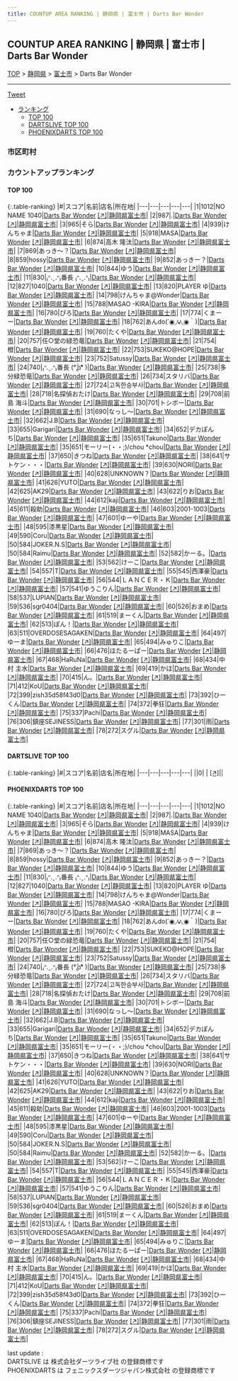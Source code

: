 ```yaml
---
title: COUNTUP AREA RANKING | 静岡県 | 富士市 | Darts Bar Wonder
---
```

## COUNTUP AREA RANKING | 静岡県 | 富士市 | Darts Bar Wonder

[TOP](/darts/rank/) > [静岡県](/darts/rank/静岡県/) > [富士市](/darts/rank/静岡県/富士市/) > Darts Bar Wonder

___

<a href="https://twitter.com/share?ref_src=twsrc%5Etfw" data-text="COUNTUP AREA RANKING | 静岡県富士市Darts Bar Wonder" class="twitter-share-button" data-hashtags="DARTSLIVE,PHOENIXDARTS,darts,ダーツ" data-show-count="false">Tweet</a>

* [ランキング](#カウントアップランキング)
    * [TOP 100](#top-100)
    * [DARTSLIVE TOP 100](#dartslive-top-100)
    * [PHOENIXDARTS TOP 100](#phoenixdarts-top-100)

### 市区町村

<ul>

</ul>

### カウントアップランキング

#### TOP 100



{:.table-ranking}
|#|スコア|名前|店名|所在地|
|---|---|---|---|---|
|1|1012|<span class="rank-name-pd">NO NAME 1040</span>|<a href="/darts/rank/shops/43869.html">Darts Bar Wonder</a> <a href="https://vs.phoenixdarts.com/jp/shop/shopDetailInfo/s_43869?s_seq=43869">[↗]</a>|<a href="/darts/rank/静岡県/富士市">静岡県富士市</a>|
|2|987|<span class="rank-name-pd">.</span>|<a href="/darts/rank/shops/43869.html">Darts Bar Wonder</a> <a href="https://vs.phoenixdarts.com/jp/shop/shopDetailInfo/s_43869?s_seq=43869">[↗]</a>|<a href="/darts/rank/静岡県/富士市">静岡県富士市</a>|
|3|965|<span class="rank-name-pd">そら</span>|<a href="/darts/rank/shops/43869.html">Darts Bar Wonder</a> <a href="https://vs.phoenixdarts.com/jp/shop/shopDetailInfo/s_43869?s_seq=43869">[↗]</a>|<a href="/darts/rank/静岡県/富士市">静岡県富士市</a>|
|4|939|<span class="rank-name-pd">けんちゃま</span>|<a href="/darts/rank/shops/43869.html">Darts Bar Wonder</a> <a href="https://vs.phoenixdarts.com/jp/shop/shopDetailInfo/s_43869?s_seq=43869">[↗]</a>|<a href="/darts/rank/静岡県/富士市">静岡県富士市</a>|
|5|918|<span class="rank-name-pd">MASA</span>|<a href="/darts/rank/shops/43869.html">Darts Bar Wonder</a> <a href="https://vs.phoenixdarts.com/jp/shop/shopDetailInfo/s_43869?s_seq=43869">[↗]</a>|<a href="/darts/rank/静岡県/富士市">静岡県富士市</a>|
|6|874|<span class="rank-name-pd">高木 隆汰</span>|<a href="/darts/rank/shops/43869.html">Darts Bar Wonder</a> <a href="https://vs.phoenixdarts.com/jp/shop/shopDetailInfo/s_43869?s_seq=43869">[↗]</a>|<a href="/darts/rank/静岡県/富士市">静岡県富士市</a>|
|7|869|<span class="rank-name-pd">あっき〜？</span>|<a href="/darts/rank/shops/43869.html">Darts Bar Wonder</a> <a href="https://vs.phoenixdarts.com/jp/shop/shopDetailInfo/s_43869?s_seq=43869">[↗]</a>|<a href="/darts/rank/静岡県/富士市">静岡県富士市</a>|
|8|859|<span class="rank-name-pd">hossy</span>|<a href="/darts/rank/shops/43869.html">Darts Bar Wonder</a> <a href="https://vs.phoenixdarts.com/jp/shop/shopDetailInfo/s_43869?s_seq=43869">[↗]</a>|<a href="/darts/rank/静岡県/富士市">静岡県富士市</a>|
|9|852|<span class="rank-name-pd">あっきー？</span>|<a href="/darts/rank/shops/43869.html">Darts Bar Wonder</a> <a href="https://vs.phoenixdarts.com/jp/shop/shopDetailInfo/s_43869?s_seq=43869">[↗]</a>|<a href="/darts/rank/静岡県/富士市">静岡県富士市</a>|
|10|844|<span class="rank-name-pd">ゆう</span>|<a href="/darts/rank/shops/43869.html">Darts Bar Wonder</a> <a href="https://vs.phoenixdarts.com/jp/shop/shopDetailInfo/s_43869?s_seq=43869">[↗]</a>|<a href="/darts/rank/静岡県/富士市">静岡県富士市</a>|
|11|830|<span class="rank-name-pd">₍ᐢ.ˬ.ᐢ₎番長 ₍ᐢ.ˬ.ᐢ₎</span>|<a href="/darts/rank/shops/43869.html">Darts Bar Wonder</a> <a href="https://vs.phoenixdarts.com/jp/shop/shopDetailInfo/s_43869?s_seq=43869">[↗]</a>|<a href="/darts/rank/静岡県/富士市">静岡県富士市</a>|
|12|827|<span class="rank-name-pd">1040</span>|<a href="/darts/rank/shops/43869.html">Darts Bar Wonder</a> <a href="https://vs.phoenixdarts.com/jp/shop/shopDetailInfo/s_43869?s_seq=43869">[↗]</a>|<a href="/darts/rank/静岡県/富士市">静岡県富士市</a>|
|13|820|<span class="rank-name-pd">PLAYER ゆ</span>|<a href="/darts/rank/shops/43869.html">Darts Bar Wonder</a> <a href="https://vs.phoenixdarts.com/jp/shop/shopDetailInfo/s_43869?s_seq=43869">[↗]</a>|<a href="/darts/rank/静岡県/富士市">静岡県富士市</a>|
|14|798|<span class="rank-name-pd">けんちゃま@Wonder</span>|<a href="/darts/rank/shops/43869.html">Darts Bar Wonder</a> <a href="https://vs.phoenixdarts.com/jp/shop/shopDetailInfo/s_43869?s_seq=43869">[↗]</a>|<a href="/darts/rank/静岡県/富士市">静岡県富士市</a>|
|15|788|<span class="rank-name-pd">MASAO -KIRA</span>|<a href="/darts/rank/shops/43869.html">Darts Bar Wonder</a> <a href="https://vs.phoenixdarts.com/jp/shop/shopDetailInfo/s_43869?s_seq=43869">[↗]</a>|<a href="/darts/rank/静岡県/富士市">静岡県富士市</a>|
|16|780|<span class="rank-name-pd">ぴろ</span>|<a href="/darts/rank/shops/43869.html">Darts Bar Wonder</a> <a href="https://vs.phoenixdarts.com/jp/shop/shopDetailInfo/s_43869?s_seq=43869">[↗]</a>|<a href="/darts/rank/静岡県/富士市">静岡県富士市</a>|
|17|774|<span class="rank-name-pd">くまーー</span>|<a href="/darts/rank/shops/43869.html">Darts Bar Wonder</a> <a href="https://vs.phoenixdarts.com/jp/shop/shopDetailInfo/s_43869?s_seq=43869">[↗]</a>|<a href="/darts/rank/静岡県/富士市">静岡県富士市</a>|
|18|762|<span class="rank-name-pd">あんdo(΄◉◞౪◟◉｀)</span>|<a href="/darts/rank/shops/43869.html">Darts Bar Wonder</a> <a href="https://vs.phoenixdarts.com/jp/shop/shopDetailInfo/s_43869?s_seq=43869">[↗]</a>|<a href="/darts/rank/静岡県/富士市">静岡県富士市</a>|
|19|760|<span class="rank-name-pd">たくや</span>|<a href="/darts/rank/shops/43869.html">Darts Bar Wonder</a> <a href="https://vs.phoenixdarts.com/jp/shop/shopDetailInfo/s_43869?s_seq=43869">[↗]</a>|<a href="/darts/rank/静岡県/富士市">静岡県富士市</a>|
|20|757|<span class="rank-name-pd">任○堂の緑恐竜</span>|<a href="/darts/rank/shops/43869.html">Darts Bar Wonder</a> <a href="https://vs.phoenixdarts.com/jp/shop/shopDetailInfo/s_43869?s_seq=43869">[↗]</a>|<a href="/darts/rank/静岡県/富士市">静岡県富士市</a>|
|21|754|<span class="rank-name-pd">橙</span>|<a href="/darts/rank/shops/43869.html">Darts Bar Wonder</a> <a href="https://vs.phoenixdarts.com/jp/shop/shopDetailInfo/s_43869?s_seq=43869">[↗]</a>|<a href="/darts/rank/静岡県/富士市">静岡県富士市</a>|
|22|753|<span class="rank-name-pd">SUKEKO@HOPE</span>|<a href="/darts/rank/shops/43869.html">Darts Bar Wonder</a> <a href="https://vs.phoenixdarts.com/jp/shop/shopDetailInfo/s_43869?s_seq=43869">[↗]</a>|<a href="/darts/rank/静岡県/富士市">静岡県富士市</a>|
|23|752|<span class="rank-name-pd">Satussy</span>|<a href="/darts/rank/shops/43869.html">Darts Bar Wonder</a> <a href="https://vs.phoenixdarts.com/jp/shop/shopDetailInfo/s_43869?s_seq=43869">[↗]</a>|<a href="/darts/rank/静岡県/富士市">静岡県富士市</a>|
|24|740|<span class="rank-name-pd">₍ᐢ.ˬ.ᐢ₎番長 (°᷄൧°᷅  )</span>|<a href="/darts/rank/shops/43869.html">Darts Bar Wonder</a> <a href="https://vs.phoenixdarts.com/jp/shop/shopDetailInfo/s_43869?s_seq=43869">[↗]</a>|<a href="/darts/rank/静岡県/富士市">静岡県富士市</a>|
|25|738|<span class="rank-name-pd">多分緑恐竜</span>|<a href="/darts/rank/shops/43869.html">Darts Bar Wonder</a> <a href="https://vs.phoenixdarts.com/jp/shop/shopDetailInfo/s_43869?s_seq=43869">[↗]</a>|<a href="/darts/rank/静岡県/富士市">静岡県富士市</a>|
|26|734|<span class="rank-name-pd">スタリバ</span>|<a href="/darts/rank/shops/43869.html">Darts Bar Wonder</a> <a href="https://vs.phoenixdarts.com/jp/shop/shopDetailInfo/s_43869?s_seq=43869">[↗]</a>|<a href="/darts/rank/静岡県/富士市">静岡県富士市</a>|
|27|724|<span class="rank-name-pd">고독한승부사</span>|<a href="/darts/rank/shops/43869.html">Darts Bar Wonder</a> <a href="https://vs.phoenixdarts.com/jp/shop/shopDetailInfo/s_43869?s_seq=43869">[↗]</a>|<a href="/darts/rank/静岡県/富士市">静岡県富士市</a>|
|28|718|<span class="rank-name-pd">名探偵おたけ</span>|<a href="/darts/rank/shops/43869.html">Darts Bar Wonder</a> <a href="https://vs.phoenixdarts.com/jp/shop/shopDetailInfo/s_43869?s_seq=43869">[↗]</a>|<a href="/darts/rank/静岡県/富士市">静岡県富士市</a>|
|29|708|<span class="rank-name-pd"><span class="pro-icon-pd"></span>前島 海斗</span>|<a href="/darts/rank/shops/43869.html">Darts Bar Wonder</a> <a href="https://vs.phoenixdarts.com/jp/shop/shopDetailInfo/s_43869?s_seq=43869">[↗]</a>|<a href="/darts/rank/静岡県/富士市">静岡県富士市</a>|
|30|701|<span class="rank-name-pd">トシボー</span>|<a href="/darts/rank/shops/43869.html">Darts Bar Wonder</a> <a href="https://vs.phoenixdarts.com/jp/shop/shopDetailInfo/s_43869?s_seq=43869">[↗]</a>|<a href="/darts/rank/静岡県/富士市">静岡県富士市</a>|
|31|690|<span class="rank-name-pd">なっし～</span>|<a href="/darts/rank/shops/43869.html">Darts Bar Wonder</a> <a href="https://vs.phoenixdarts.com/jp/shop/shopDetailInfo/s_43869?s_seq=43869">[↗]</a>|<a href="/darts/rank/静岡県/富士市">静岡県富士市</a>|
|32|662|<span class="rank-name-pd">J.B</span>|<a href="/darts/rank/shops/43869.html">Darts Bar Wonder</a> <a href="https://vs.phoenixdarts.com/jp/shop/shopDetailInfo/s_43869?s_seq=43869">[↗]</a>|<a href="/darts/rank/静岡県/富士市">静岡県富士市</a>|
|33|655|<span class="rank-name-pd">Garigari</span>|<a href="/darts/rank/shops/43869.html">Darts Bar Wonder</a> <a href="https://vs.phoenixdarts.com/jp/shop/shopDetailInfo/s_43869?s_seq=43869">[↗]</a>|<a href="/darts/rank/静岡県/富士市">静岡県富士市</a>|
|34|652|<span class="rank-name-pd">デカぽんち</span>|<a href="/darts/rank/shops/43869.html">Darts Bar Wonder</a> <a href="https://vs.phoenixdarts.com/jp/shop/shopDetailInfo/s_43869?s_seq=43869">[↗]</a>|<a href="/darts/rank/静岡県/富士市">静岡県富士市</a>|
|35|651|<span class="rank-name-pd">Takuno</span>|<a href="/darts/rank/shops/43869.html">Darts Bar Wonder</a> <a href="https://vs.phoenixdarts.com/jp/shop/shopDetailInfo/s_43869?s_seq=43869">[↗]</a>|<a href="/darts/rank/静岡県/富士市">静岡県富士市</a>|
|35|651|<span class="rank-name-pd">モーリー(・・;)/chou *chou</span>|<a href="/darts/rank/shops/43869.html">Darts Bar Wonder</a> <a href="https://vs.phoenixdarts.com/jp/shop/shopDetailInfo/s_43869?s_seq=43869">[↗]</a>|<a href="/darts/rank/静岡県/富士市">静岡県富士市</a>|
|37|650|<span class="rank-name-pd">きつね</span>|<a href="/darts/rank/shops/43869.html">Darts Bar Wonder</a> <a href="https://vs.phoenixdarts.com/jp/shop/shopDetailInfo/s_43869?s_seq=43869">[↗]</a>|<a href="/darts/rank/静岡県/富士市">静岡県富士市</a>|
|38|641|<span class="rank-name-pd">サトケン・・・</span>|<a href="/darts/rank/shops/43869.html">Darts Bar Wonder</a> <a href="https://vs.phoenixdarts.com/jp/shop/shopDetailInfo/s_43869?s_seq=43869">[↗]</a>|<a href="/darts/rank/静岡県/富士市">静岡県富士市</a>|
|39|630|<span class="rank-name-pd">NORI</span>|<a href="/darts/rank/shops/43869.html">Darts Bar Wonder</a> <a href="https://vs.phoenixdarts.com/jp/shop/shopDetailInfo/s_43869?s_seq=43869">[↗]</a>|<a href="/darts/rank/静岡県/富士市">静岡県富士市</a>|
|40|628|<span class="rank-name-pd">UNKNOWN？</span>|<a href="/darts/rank/shops/43869.html">Darts Bar Wonder</a> <a href="https://vs.phoenixdarts.com/jp/shop/shopDetailInfo/s_43869?s_seq=43869">[↗]</a>|<a href="/darts/rank/静岡県/富士市">静岡県富士市</a>|
|41|626|<span class="rank-name-pd">YUTO</span>|<a href="/darts/rank/shops/43869.html">Darts Bar Wonder</a> <a href="https://vs.phoenixdarts.com/jp/shop/shopDetailInfo/s_43869?s_seq=43869">[↗]</a>|<a href="/darts/rank/静岡県/富士市">静岡県富士市</a>|
|42|625|<span class="rank-name-pd">AK29</span>|<a href="/darts/rank/shops/43869.html">Darts Bar Wonder</a> <a href="https://vs.phoenixdarts.com/jp/shop/shopDetailInfo/s_43869?s_seq=43869">[↗]</a>|<a href="/darts/rank/静岡県/富士市">静岡県富士市</a>|
|43|622|<span class="rank-name-pd">りお</span>|<a href="/darts/rank/shops/43869.html">Darts Bar Wonder</a> <a href="https://vs.phoenixdarts.com/jp/shop/shopDetailInfo/s_43869?s_seq=43869">[↗]</a>|<a href="/darts/rank/静岡県/富士市">静岡県富士市</a>|
|44|612|<span class="rank-name-pd">kaji</span>|<a href="/darts/rank/shops/43869.html">Darts Bar Wonder</a> <a href="https://vs.phoenixdarts.com/jp/shop/shopDetailInfo/s_43869?s_seq=43869">[↗]</a>|<a href="/darts/rank/静岡県/富士市">静岡県富士市</a>|
|45|611|<span class="rank-name-pd">殺助</span>|<a href="/darts/rank/shops/43869.html">Darts Bar Wonder</a> <a href="https://vs.phoenixdarts.com/jp/shop/shopDetailInfo/s_43869?s_seq=43869">[↗]</a>|<a href="/darts/rank/静岡県/富士市">静岡県富士市</a>|
|46|603|<span class="rank-name-pd">2001-1003</span>|<a href="/darts/rank/shops/43869.html">Darts Bar Wonder</a> <a href="https://vs.phoenixdarts.com/jp/shop/shopDetailInfo/s_43869?s_seq=43869">[↗]</a>|<a href="/darts/rank/静岡県/富士市">静岡県富士市</a>|
|47|601|<span class="rank-name-pd">ゆーや</span>|<a href="/darts/rank/shops/43869.html">Darts Bar Wonder</a> <a href="https://vs.phoenixdarts.com/jp/shop/shopDetailInfo/s_43869?s_seq=43869">[↗]</a>|<a href="/darts/rank/静岡県/富士市">静岡県富士市</a>|
|48|595|<span class="rank-name-pd">漆黒星</span>|<a href="/darts/rank/shops/43869.html">Darts Bar Wonder</a> <a href="https://vs.phoenixdarts.com/jp/shop/shopDetailInfo/s_43869?s_seq=43869">[↗]</a>|<a href="/darts/rank/静岡県/富士市">静岡県富士市</a>|
|49|590|<span class="rank-name-pd">Coru</span>|<a href="/darts/rank/shops/43869.html">Darts Bar Wonder</a> <a href="https://vs.phoenixdarts.com/jp/shop/shopDetailInfo/s_43869?s_seq=43869">[↗]</a>|<a href="/darts/rank/静岡県/富士市">静岡県富士市</a>|
|50|584|<span class="rank-name-pd">JOKER.N.S</span>|<a href="/darts/rank/shops/43869.html">Darts Bar Wonder</a> <a href="https://vs.phoenixdarts.com/jp/shop/shopDetailInfo/s_43869?s_seq=43869">[↗]</a>|<a href="/darts/rank/静岡県/富士市">静岡県富士市</a>|
|50|584|<span class="rank-name-pd">Raimu</span>|<a href="/darts/rank/shops/43869.html">Darts Bar Wonder</a> <a href="https://vs.phoenixdarts.com/jp/shop/shopDetailInfo/s_43869?s_seq=43869">[↗]</a>|<a href="/darts/rank/静岡県/富士市">静岡県富士市</a>|
|52|582|<span class="rank-name-pd">かーる。</span>|<a href="/darts/rank/shops/43869.html">Darts Bar Wonder</a> <a href="https://vs.phoenixdarts.com/jp/shop/shopDetailInfo/s_43869?s_seq=43869">[↗]</a>|<a href="/darts/rank/静岡県/富士市">静岡県富士市</a>|
|53|562|<span class="rank-name-pd">けーこ</span>|<a href="/darts/rank/shops/43869.html">Darts Bar Wonder</a> <a href="https://vs.phoenixdarts.com/jp/shop/shopDetailInfo/s_43869?s_seq=43869">[↗]</a>|<a href="/darts/rank/静岡県/富士市">静岡県富士市</a>|
|54|557|<span class="rank-name-pd">T</span>|<a href="/darts/rank/shops/43869.html">Darts Bar Wonder</a> <a href="https://vs.phoenixdarts.com/jp/shop/shopDetailInfo/s_43869?s_seq=43869">[↗]</a>|<a href="/darts/rank/静岡県/富士市">静岡県富士市</a>|
|55|545|<span class="rank-name-pd">西澤豪</span>|<a href="/darts/rank/shops/43869.html">Darts Bar Wonder</a> <a href="https://vs.phoenixdarts.com/jp/shop/shopDetailInfo/s_43869?s_seq=43869">[↗]</a>|<a href="/darts/rank/静岡県/富士市">静岡県富士市</a>|
|56|544|<span class="rank-name-pd">ＬＡＮＣＥＲ・Ｋ</span>|<a href="/darts/rank/shops/43869.html">Darts Bar Wonder</a> <a href="https://vs.phoenixdarts.com/jp/shop/shopDetailInfo/s_43869?s_seq=43869">[↗]</a>|<a href="/darts/rank/静岡県/富士市">静岡県富士市</a>|
|57|541|<span class="rank-name-pd">ゆうこりん</span>|<a href="/darts/rank/shops/43869.html">Darts Bar Wonder</a> <a href="https://vs.phoenixdarts.com/jp/shop/shopDetailInfo/s_43869?s_seq=43869">[↗]</a>|<a href="/darts/rank/静岡県/富士市">静岡県富士市</a>|
|58|537|<span class="rank-name-pd">LUPIAN</span>|<a href="/darts/rank/shops/43869.html">Darts Bar Wonder</a> <a href="https://vs.phoenixdarts.com/jp/shop/shopDetailInfo/s_43869?s_seq=43869">[↗]</a>|<a href="/darts/rank/静岡県/富士市">静岡県富士市</a>|
|59|536|<span class="rank-name-pd">sgr0404</span>|<a href="/darts/rank/shops/43869.html">Darts Bar Wonder</a> <a href="https://vs.phoenixdarts.com/jp/shop/shopDetailInfo/s_43869?s_seq=43869">[↗]</a>|<a href="/darts/rank/静岡県/富士市">静岡県富士市</a>|
|60|526|<span class="rank-name-pd">おまめ</span>|<a href="/darts/rank/shops/43869.html">Darts Bar Wonder</a> <a href="https://vs.phoenixdarts.com/jp/shop/shopDetailInfo/s_43869?s_seq=43869">[↗]</a>|<a href="/darts/rank/静岡県/富士市">静岡県富士市</a>|
|61|519|<span class="rank-name-pd">まーくん</span>|<a href="/darts/rank/shops/43869.html">Darts Bar Wonder</a> <a href="https://vs.phoenixdarts.com/jp/shop/shopDetailInfo/s_43869?s_seq=43869">[↗]</a>|<a href="/darts/rank/静岡県/富士市">静岡県富士市</a>|
|62|513|<span class="rank-name-pd">ぽん！</span>|<a href="/darts/rank/shops/43869.html">Darts Bar Wonder</a> <a href="https://vs.phoenixdarts.com/jp/shop/shopDetailInfo/s_43869?s_seq=43869">[↗]</a>|<a href="/darts/rank/静岡県/富士市">静岡県富士市</a>|
|63|511|<span class="rank-name-pd">OVERDOSESAGAKEN</span>|<a href="/darts/rank/shops/43869.html">Darts Bar Wonder</a> <a href="https://vs.phoenixdarts.com/jp/shop/shopDetailInfo/s_43869?s_seq=43869">[↗]</a>|<a href="/darts/rank/静岡県/富士市">静岡県富士市</a>|
|64|497|<span class="rank-name-pd">ゆーま</span>|<a href="/darts/rank/shops/43869.html">Darts Bar Wonder</a> <a href="https://vs.phoenixdarts.com/jp/shop/shopDetailInfo/s_43869?s_seq=43869">[↗]</a>|<a href="/darts/rank/静岡県/富士市">静岡県富士市</a>|
|65|494|<span class="rank-name-pd">みゅりこ</span>|<a href="/darts/rank/shops/43869.html">Darts Bar Wonder</a> <a href="https://vs.phoenixdarts.com/jp/shop/shopDetailInfo/s_43869?s_seq=43869">[↗]</a>|<a href="/darts/rank/静岡県/富士市">静岡県富士市</a>|
|66|476|<span class="rank-name-pd">ほたるーぱー</span>|<a href="/darts/rank/shops/43869.html">Darts Bar Wonder</a> <a href="https://vs.phoenixdarts.com/jp/shop/shopDetailInfo/s_43869?s_seq=43869">[↗]</a>|<a href="/darts/rank/静岡県/富士市">静岡県富士市</a>|
|67|468|<span class="rank-name-pd">HaRuNa</span>|<a href="/darts/rank/shops/43869.html">Darts Bar Wonder</a> <a href="https://vs.phoenixdarts.com/jp/shop/shopDetailInfo/s_43869?s_seq=43869">[↗]</a>|<a href="/darts/rank/静岡県/富士市">静岡県富士市</a>|
|68|434|<span class="rank-name-pd">中村 主水</span>|<a href="/darts/rank/shops/43869.html">Darts Bar Wonder</a> <a href="https://vs.phoenixdarts.com/jp/shop/shopDetailInfo/s_43869?s_seq=43869">[↗]</a>|<a href="/darts/rank/静岡県/富士市">静岡県富士市</a>|
|69|419|<span class="rank-name-pd">かほ</span>|<a href="/darts/rank/shops/43869.html">Darts Bar Wonder</a> <a href="https://vs.phoenixdarts.com/jp/shop/shopDetailInfo/s_43869?s_seq=43869">[↗]</a>|<a href="/darts/rank/静岡県/富士市">静岡県富士市</a>|
|70|415|<span class="rank-name-pd">ん。</span>|<a href="/darts/rank/shops/43869.html">Darts Bar Wonder</a> <a href="https://vs.phoenixdarts.com/jp/shop/shopDetailInfo/s_43869?s_seq=43869">[↗]</a>|<a href="/darts/rank/静岡県/富士市">静岡県富士市</a>|
|71|412|<span class="rank-name-pd">KoU</span>|<a href="/darts/rank/shops/43869.html">Darts Bar Wonder</a> <a href="https://vs.phoenixdarts.com/jp/shop/shopDetailInfo/s_43869?s_seq=43869">[↗]</a>|<a href="/darts/rank/静岡県/富士市">静岡県富士市</a>|
|72|399|<span class="rank-name-pd">zish35d58f43d0</span>|<a href="/darts/rank/shops/43869.html">Darts Bar Wonder</a> <a href="https://vs.phoenixdarts.com/jp/shop/shopDetailInfo/s_43869?s_seq=43869">[↗]</a>|<a href="/darts/rank/静岡県/富士市">静岡県富士市</a>|
|73|392|<span class="rank-name-pd">ひーくん</span>|<a href="/darts/rank/shops/43869.html">Darts Bar Wonder</a> <a href="https://vs.phoenixdarts.com/jp/shop/shopDetailInfo/s_43869?s_seq=43869">[↗]</a>|<a href="/darts/rank/静岡県/富士市">静岡県富士市</a>|
|74|372|<span class="rank-name-pd">拳狂</span>|<a href="/darts/rank/shops/43869.html">Darts Bar Wonder</a> <a href="https://vs.phoenixdarts.com/jp/shop/shopDetailInfo/s_43869?s_seq=43869">[↗]</a>|<a href="/darts/rank/静岡県/富士市">静岡県富士市</a>|
|75|337|<span class="rank-name-pd">Pachi</span>|<a href="/darts/rank/shops/43869.html">Darts Bar Wonder</a> <a href="https://vs.phoenixdarts.com/jp/shop/shopDetailInfo/s_43869?s_seq=43869">[↗]</a>|<a href="/darts/rank/静岡県/富士市">静岡県富士市</a>|
|76|306|<span class="rank-name-pd">鎮座SEJINESS</span>|<a href="/darts/rank/shops/43869.html">Darts Bar Wonder</a> <a href="https://vs.phoenixdarts.com/jp/shop/shopDetailInfo/s_43869?s_seq=43869">[↗]</a>|<a href="/darts/rank/静岡県/富士市">静岡県富士市</a>|
|77|301|<span class="rank-name-pd">雨</span>|<a href="/darts/rank/shops/43869.html">Darts Bar Wonder</a> <a href="https://vs.phoenixdarts.com/jp/shop/shopDetailInfo/s_43869?s_seq=43869">[↗]</a>|<a href="/darts/rank/静岡県/富士市">静岡県富士市</a>|
|78|272|<span class="rank-name-pd">スグル</span>|<a href="/darts/rank/shops/43869.html">Darts Bar Wonder</a> <a href="https://vs.phoenixdarts.com/jp/shop/shopDetailInfo/s_43869?s_seq=43869">[↗]</a>|<a href="/darts/rank/静岡県/富士市">静岡県富士市</a>|


#### DARTSLIVE TOP 100



{:.table-ranking}
|#|スコア|名前|店名|所在地|
|---|---|---|---|---|
||0|<span class="rank-name-dl"> </span>|<a href="/darts/rank/shops/.html"></a> <a href="">[↗]</a>|<a href="/darts/rank//"></a>|


#### PHOENIXDARTS TOP 100



{:.table-ranking}
|#|スコア|名前|店名|所在地|
|---|---|---|---|---|
|1|1012|<span class="rank-name-pd">NO NAME 1040</span>|<a href="/darts/rank/shops/43869.html">Darts Bar Wonder</a> <a href="https://vs.phoenixdarts.com/jp/shop/shopDetailInfo/s_43869?s_seq=43869">[↗]</a>|<a href="/darts/rank/静岡県/富士市">静岡県富士市</a>|
|2|987|<span class="rank-name-pd">.</span>|<a href="/darts/rank/shops/43869.html">Darts Bar Wonder</a> <a href="https://vs.phoenixdarts.com/jp/shop/shopDetailInfo/s_43869?s_seq=43869">[↗]</a>|<a href="/darts/rank/静岡県/富士市">静岡県富士市</a>|
|3|965|<span class="rank-name-pd">そら</span>|<a href="/darts/rank/shops/43869.html">Darts Bar Wonder</a> <a href="https://vs.phoenixdarts.com/jp/shop/shopDetailInfo/s_43869?s_seq=43869">[↗]</a>|<a href="/darts/rank/静岡県/富士市">静岡県富士市</a>|
|4|939|<span class="rank-name-pd">けんちゃま</span>|<a href="/darts/rank/shops/43869.html">Darts Bar Wonder</a> <a href="https://vs.phoenixdarts.com/jp/shop/shopDetailInfo/s_43869?s_seq=43869">[↗]</a>|<a href="/darts/rank/静岡県/富士市">静岡県富士市</a>|
|5|918|<span class="rank-name-pd">MASA</span>|<a href="/darts/rank/shops/43869.html">Darts Bar Wonder</a> <a href="https://vs.phoenixdarts.com/jp/shop/shopDetailInfo/s_43869?s_seq=43869">[↗]</a>|<a href="/darts/rank/静岡県/富士市">静岡県富士市</a>|
|6|874|<span class="rank-name-pd">高木 隆汰</span>|<a href="/darts/rank/shops/43869.html">Darts Bar Wonder</a> <a href="https://vs.phoenixdarts.com/jp/shop/shopDetailInfo/s_43869?s_seq=43869">[↗]</a>|<a href="/darts/rank/静岡県/富士市">静岡県富士市</a>|
|7|869|<span class="rank-name-pd">あっき〜？</span>|<a href="/darts/rank/shops/43869.html">Darts Bar Wonder</a> <a href="https://vs.phoenixdarts.com/jp/shop/shopDetailInfo/s_43869?s_seq=43869">[↗]</a>|<a href="/darts/rank/静岡県/富士市">静岡県富士市</a>|
|8|859|<span class="rank-name-pd">hossy</span>|<a href="/darts/rank/shops/43869.html">Darts Bar Wonder</a> <a href="https://vs.phoenixdarts.com/jp/shop/shopDetailInfo/s_43869?s_seq=43869">[↗]</a>|<a href="/darts/rank/静岡県/富士市">静岡県富士市</a>|
|9|852|<span class="rank-name-pd">あっきー？</span>|<a href="/darts/rank/shops/43869.html">Darts Bar Wonder</a> <a href="https://vs.phoenixdarts.com/jp/shop/shopDetailInfo/s_43869?s_seq=43869">[↗]</a>|<a href="/darts/rank/静岡県/富士市">静岡県富士市</a>|
|10|844|<span class="rank-name-pd">ゆう</span>|<a href="/darts/rank/shops/43869.html">Darts Bar Wonder</a> <a href="https://vs.phoenixdarts.com/jp/shop/shopDetailInfo/s_43869?s_seq=43869">[↗]</a>|<a href="/darts/rank/静岡県/富士市">静岡県富士市</a>|
|11|830|<span class="rank-name-pd">₍ᐢ.ˬ.ᐢ₎番長 ₍ᐢ.ˬ.ᐢ₎</span>|<a href="/darts/rank/shops/43869.html">Darts Bar Wonder</a> <a href="https://vs.phoenixdarts.com/jp/shop/shopDetailInfo/s_43869?s_seq=43869">[↗]</a>|<a href="/darts/rank/静岡県/富士市">静岡県富士市</a>|
|12|827|<span class="rank-name-pd">1040</span>|<a href="/darts/rank/shops/43869.html">Darts Bar Wonder</a> <a href="https://vs.phoenixdarts.com/jp/shop/shopDetailInfo/s_43869?s_seq=43869">[↗]</a>|<a href="/darts/rank/静岡県/富士市">静岡県富士市</a>|
|13|820|<span class="rank-name-pd">PLAYER ゆ</span>|<a href="/darts/rank/shops/43869.html">Darts Bar Wonder</a> <a href="https://vs.phoenixdarts.com/jp/shop/shopDetailInfo/s_43869?s_seq=43869">[↗]</a>|<a href="/darts/rank/静岡県/富士市">静岡県富士市</a>|
|14|798|<span class="rank-name-pd">けんちゃま@Wonder</span>|<a href="/darts/rank/shops/43869.html">Darts Bar Wonder</a> <a href="https://vs.phoenixdarts.com/jp/shop/shopDetailInfo/s_43869?s_seq=43869">[↗]</a>|<a href="/darts/rank/静岡県/富士市">静岡県富士市</a>|
|15|788|<span class="rank-name-pd">MASAO -KIRA</span>|<a href="/darts/rank/shops/43869.html">Darts Bar Wonder</a> <a href="https://vs.phoenixdarts.com/jp/shop/shopDetailInfo/s_43869?s_seq=43869">[↗]</a>|<a href="/darts/rank/静岡県/富士市">静岡県富士市</a>|
|16|780|<span class="rank-name-pd">ぴろ</span>|<a href="/darts/rank/shops/43869.html">Darts Bar Wonder</a> <a href="https://vs.phoenixdarts.com/jp/shop/shopDetailInfo/s_43869?s_seq=43869">[↗]</a>|<a href="/darts/rank/静岡県/富士市">静岡県富士市</a>|
|17|774|<span class="rank-name-pd">くまーー</span>|<a href="/darts/rank/shops/43869.html">Darts Bar Wonder</a> <a href="https://vs.phoenixdarts.com/jp/shop/shopDetailInfo/s_43869?s_seq=43869">[↗]</a>|<a href="/darts/rank/静岡県/富士市">静岡県富士市</a>|
|18|762|<span class="rank-name-pd">あんdo(΄◉◞౪◟◉｀)</span>|<a href="/darts/rank/shops/43869.html">Darts Bar Wonder</a> <a href="https://vs.phoenixdarts.com/jp/shop/shopDetailInfo/s_43869?s_seq=43869">[↗]</a>|<a href="/darts/rank/静岡県/富士市">静岡県富士市</a>|
|19|760|<span class="rank-name-pd">たくや</span>|<a href="/darts/rank/shops/43869.html">Darts Bar Wonder</a> <a href="https://vs.phoenixdarts.com/jp/shop/shopDetailInfo/s_43869?s_seq=43869">[↗]</a>|<a href="/darts/rank/静岡県/富士市">静岡県富士市</a>|
|20|757|<span class="rank-name-pd">任○堂の緑恐竜</span>|<a href="/darts/rank/shops/43869.html">Darts Bar Wonder</a> <a href="https://vs.phoenixdarts.com/jp/shop/shopDetailInfo/s_43869?s_seq=43869">[↗]</a>|<a href="/darts/rank/静岡県/富士市">静岡県富士市</a>|
|21|754|<span class="rank-name-pd">橙</span>|<a href="/darts/rank/shops/43869.html">Darts Bar Wonder</a> <a href="https://vs.phoenixdarts.com/jp/shop/shopDetailInfo/s_43869?s_seq=43869">[↗]</a>|<a href="/darts/rank/静岡県/富士市">静岡県富士市</a>|
|22|753|<span class="rank-name-pd">SUKEKO@HOPE</span>|<a href="/darts/rank/shops/43869.html">Darts Bar Wonder</a> <a href="https://vs.phoenixdarts.com/jp/shop/shopDetailInfo/s_43869?s_seq=43869">[↗]</a>|<a href="/darts/rank/静岡県/富士市">静岡県富士市</a>|
|23|752|<span class="rank-name-pd">Satussy</span>|<a href="/darts/rank/shops/43869.html">Darts Bar Wonder</a> <a href="https://vs.phoenixdarts.com/jp/shop/shopDetailInfo/s_43869?s_seq=43869">[↗]</a>|<a href="/darts/rank/静岡県/富士市">静岡県富士市</a>|
|24|740|<span class="rank-name-pd">₍ᐢ.ˬ.ᐢ₎番長 (°᷄൧°᷅  )</span>|<a href="/darts/rank/shops/43869.html">Darts Bar Wonder</a> <a href="https://vs.phoenixdarts.com/jp/shop/shopDetailInfo/s_43869?s_seq=43869">[↗]</a>|<a href="/darts/rank/静岡県/富士市">静岡県富士市</a>|
|25|738|<span class="rank-name-pd">多分緑恐竜</span>|<a href="/darts/rank/shops/43869.html">Darts Bar Wonder</a> <a href="https://vs.phoenixdarts.com/jp/shop/shopDetailInfo/s_43869?s_seq=43869">[↗]</a>|<a href="/darts/rank/静岡県/富士市">静岡県富士市</a>|
|26|734|<span class="rank-name-pd">スタリバ</span>|<a href="/darts/rank/shops/43869.html">Darts Bar Wonder</a> <a href="https://vs.phoenixdarts.com/jp/shop/shopDetailInfo/s_43869?s_seq=43869">[↗]</a>|<a href="/darts/rank/静岡県/富士市">静岡県富士市</a>|
|27|724|<span class="rank-name-pd">고독한승부사</span>|<a href="/darts/rank/shops/43869.html">Darts Bar Wonder</a> <a href="https://vs.phoenixdarts.com/jp/shop/shopDetailInfo/s_43869?s_seq=43869">[↗]</a>|<a href="/darts/rank/静岡県/富士市">静岡県富士市</a>|
|28|718|<span class="rank-name-pd">名探偵おたけ</span>|<a href="/darts/rank/shops/43869.html">Darts Bar Wonder</a> <a href="https://vs.phoenixdarts.com/jp/shop/shopDetailInfo/s_43869?s_seq=43869">[↗]</a>|<a href="/darts/rank/静岡県/富士市">静岡県富士市</a>|
|29|708|<span class="rank-name-pd"><span class="pro-icon-pd"></span>前島 海斗</span>|<a href="/darts/rank/shops/43869.html">Darts Bar Wonder</a> <a href="https://vs.phoenixdarts.com/jp/shop/shopDetailInfo/s_43869?s_seq=43869">[↗]</a>|<a href="/darts/rank/静岡県/富士市">静岡県富士市</a>|
|30|701|<span class="rank-name-pd">トシボー</span>|<a href="/darts/rank/shops/43869.html">Darts Bar Wonder</a> <a href="https://vs.phoenixdarts.com/jp/shop/shopDetailInfo/s_43869?s_seq=43869">[↗]</a>|<a href="/darts/rank/静岡県/富士市">静岡県富士市</a>|
|31|690|<span class="rank-name-pd">なっし～</span>|<a href="/darts/rank/shops/43869.html">Darts Bar Wonder</a> <a href="https://vs.phoenixdarts.com/jp/shop/shopDetailInfo/s_43869?s_seq=43869">[↗]</a>|<a href="/darts/rank/静岡県/富士市">静岡県富士市</a>|
|32|662|<span class="rank-name-pd">J.B</span>|<a href="/darts/rank/shops/43869.html">Darts Bar Wonder</a> <a href="https://vs.phoenixdarts.com/jp/shop/shopDetailInfo/s_43869?s_seq=43869">[↗]</a>|<a href="/darts/rank/静岡県/富士市">静岡県富士市</a>|
|33|655|<span class="rank-name-pd">Garigari</span>|<a href="/darts/rank/shops/43869.html">Darts Bar Wonder</a> <a href="https://vs.phoenixdarts.com/jp/shop/shopDetailInfo/s_43869?s_seq=43869">[↗]</a>|<a href="/darts/rank/静岡県/富士市">静岡県富士市</a>|
|34|652|<span class="rank-name-pd">デカぽんち</span>|<a href="/darts/rank/shops/43869.html">Darts Bar Wonder</a> <a href="https://vs.phoenixdarts.com/jp/shop/shopDetailInfo/s_43869?s_seq=43869">[↗]</a>|<a href="/darts/rank/静岡県/富士市">静岡県富士市</a>|
|35|651|<span class="rank-name-pd">Takuno</span>|<a href="/darts/rank/shops/43869.html">Darts Bar Wonder</a> <a href="https://vs.phoenixdarts.com/jp/shop/shopDetailInfo/s_43869?s_seq=43869">[↗]</a>|<a href="/darts/rank/静岡県/富士市">静岡県富士市</a>|
|35|651|<span class="rank-name-pd">モーリー(・・;)/chou *chou</span>|<a href="/darts/rank/shops/43869.html">Darts Bar Wonder</a> <a href="https://vs.phoenixdarts.com/jp/shop/shopDetailInfo/s_43869?s_seq=43869">[↗]</a>|<a href="/darts/rank/静岡県/富士市">静岡県富士市</a>|
|37|650|<span class="rank-name-pd">きつね</span>|<a href="/darts/rank/shops/43869.html">Darts Bar Wonder</a> <a href="https://vs.phoenixdarts.com/jp/shop/shopDetailInfo/s_43869?s_seq=43869">[↗]</a>|<a href="/darts/rank/静岡県/富士市">静岡県富士市</a>|
|38|641|<span class="rank-name-pd">サトケン・・・</span>|<a href="/darts/rank/shops/43869.html">Darts Bar Wonder</a> <a href="https://vs.phoenixdarts.com/jp/shop/shopDetailInfo/s_43869?s_seq=43869">[↗]</a>|<a href="/darts/rank/静岡県/富士市">静岡県富士市</a>|
|39|630|<span class="rank-name-pd">NORI</span>|<a href="/darts/rank/shops/43869.html">Darts Bar Wonder</a> <a href="https://vs.phoenixdarts.com/jp/shop/shopDetailInfo/s_43869?s_seq=43869">[↗]</a>|<a href="/darts/rank/静岡県/富士市">静岡県富士市</a>|
|40|628|<span class="rank-name-pd">UNKNOWN？</span>|<a href="/darts/rank/shops/43869.html">Darts Bar Wonder</a> <a href="https://vs.phoenixdarts.com/jp/shop/shopDetailInfo/s_43869?s_seq=43869">[↗]</a>|<a href="/darts/rank/静岡県/富士市">静岡県富士市</a>|
|41|626|<span class="rank-name-pd">YUTO</span>|<a href="/darts/rank/shops/43869.html">Darts Bar Wonder</a> <a href="https://vs.phoenixdarts.com/jp/shop/shopDetailInfo/s_43869?s_seq=43869">[↗]</a>|<a href="/darts/rank/静岡県/富士市">静岡県富士市</a>|
|42|625|<span class="rank-name-pd">AK29</span>|<a href="/darts/rank/shops/43869.html">Darts Bar Wonder</a> <a href="https://vs.phoenixdarts.com/jp/shop/shopDetailInfo/s_43869?s_seq=43869">[↗]</a>|<a href="/darts/rank/静岡県/富士市">静岡県富士市</a>|
|43|622|<span class="rank-name-pd">りお</span>|<a href="/darts/rank/shops/43869.html">Darts Bar Wonder</a> <a href="https://vs.phoenixdarts.com/jp/shop/shopDetailInfo/s_43869?s_seq=43869">[↗]</a>|<a href="/darts/rank/静岡県/富士市">静岡県富士市</a>|
|44|612|<span class="rank-name-pd">kaji</span>|<a href="/darts/rank/shops/43869.html">Darts Bar Wonder</a> <a href="https://vs.phoenixdarts.com/jp/shop/shopDetailInfo/s_43869?s_seq=43869">[↗]</a>|<a href="/darts/rank/静岡県/富士市">静岡県富士市</a>|
|45|611|<span class="rank-name-pd">殺助</span>|<a href="/darts/rank/shops/43869.html">Darts Bar Wonder</a> <a href="https://vs.phoenixdarts.com/jp/shop/shopDetailInfo/s_43869?s_seq=43869">[↗]</a>|<a href="/darts/rank/静岡県/富士市">静岡県富士市</a>|
|46|603|<span class="rank-name-pd">2001-1003</span>|<a href="/darts/rank/shops/43869.html">Darts Bar Wonder</a> <a href="https://vs.phoenixdarts.com/jp/shop/shopDetailInfo/s_43869?s_seq=43869">[↗]</a>|<a href="/darts/rank/静岡県/富士市">静岡県富士市</a>|
|47|601|<span class="rank-name-pd">ゆーや</span>|<a href="/darts/rank/shops/43869.html">Darts Bar Wonder</a> <a href="https://vs.phoenixdarts.com/jp/shop/shopDetailInfo/s_43869?s_seq=43869">[↗]</a>|<a href="/darts/rank/静岡県/富士市">静岡県富士市</a>|
|48|595|<span class="rank-name-pd">漆黒星</span>|<a href="/darts/rank/shops/43869.html">Darts Bar Wonder</a> <a href="https://vs.phoenixdarts.com/jp/shop/shopDetailInfo/s_43869?s_seq=43869">[↗]</a>|<a href="/darts/rank/静岡県/富士市">静岡県富士市</a>|
|49|590|<span class="rank-name-pd">Coru</span>|<a href="/darts/rank/shops/43869.html">Darts Bar Wonder</a> <a href="https://vs.phoenixdarts.com/jp/shop/shopDetailInfo/s_43869?s_seq=43869">[↗]</a>|<a href="/darts/rank/静岡県/富士市">静岡県富士市</a>|
|50|584|<span class="rank-name-pd">JOKER.N.S</span>|<a href="/darts/rank/shops/43869.html">Darts Bar Wonder</a> <a href="https://vs.phoenixdarts.com/jp/shop/shopDetailInfo/s_43869?s_seq=43869">[↗]</a>|<a href="/darts/rank/静岡県/富士市">静岡県富士市</a>|
|50|584|<span class="rank-name-pd">Raimu</span>|<a href="/darts/rank/shops/43869.html">Darts Bar Wonder</a> <a href="https://vs.phoenixdarts.com/jp/shop/shopDetailInfo/s_43869?s_seq=43869">[↗]</a>|<a href="/darts/rank/静岡県/富士市">静岡県富士市</a>|
|52|582|<span class="rank-name-pd">かーる。</span>|<a href="/darts/rank/shops/43869.html">Darts Bar Wonder</a> <a href="https://vs.phoenixdarts.com/jp/shop/shopDetailInfo/s_43869?s_seq=43869">[↗]</a>|<a href="/darts/rank/静岡県/富士市">静岡県富士市</a>|
|53|562|<span class="rank-name-pd">けーこ</span>|<a href="/darts/rank/shops/43869.html">Darts Bar Wonder</a> <a href="https://vs.phoenixdarts.com/jp/shop/shopDetailInfo/s_43869?s_seq=43869">[↗]</a>|<a href="/darts/rank/静岡県/富士市">静岡県富士市</a>|
|54|557|<span class="rank-name-pd">T</span>|<a href="/darts/rank/shops/43869.html">Darts Bar Wonder</a> <a href="https://vs.phoenixdarts.com/jp/shop/shopDetailInfo/s_43869?s_seq=43869">[↗]</a>|<a href="/darts/rank/静岡県/富士市">静岡県富士市</a>|
|55|545|<span class="rank-name-pd">西澤豪</span>|<a href="/darts/rank/shops/43869.html">Darts Bar Wonder</a> <a href="https://vs.phoenixdarts.com/jp/shop/shopDetailInfo/s_43869?s_seq=43869">[↗]</a>|<a href="/darts/rank/静岡県/富士市">静岡県富士市</a>|
|56|544|<span class="rank-name-pd">ＬＡＮＣＥＲ・Ｋ</span>|<a href="/darts/rank/shops/43869.html">Darts Bar Wonder</a> <a href="https://vs.phoenixdarts.com/jp/shop/shopDetailInfo/s_43869?s_seq=43869">[↗]</a>|<a href="/darts/rank/静岡県/富士市">静岡県富士市</a>|
|57|541|<span class="rank-name-pd">ゆうこりん</span>|<a href="/darts/rank/shops/43869.html">Darts Bar Wonder</a> <a href="https://vs.phoenixdarts.com/jp/shop/shopDetailInfo/s_43869?s_seq=43869">[↗]</a>|<a href="/darts/rank/静岡県/富士市">静岡県富士市</a>|
|58|537|<span class="rank-name-pd">LUPIAN</span>|<a href="/darts/rank/shops/43869.html">Darts Bar Wonder</a> <a href="https://vs.phoenixdarts.com/jp/shop/shopDetailInfo/s_43869?s_seq=43869">[↗]</a>|<a href="/darts/rank/静岡県/富士市">静岡県富士市</a>|
|59|536|<span class="rank-name-pd">sgr0404</span>|<a href="/darts/rank/shops/43869.html">Darts Bar Wonder</a> <a href="https://vs.phoenixdarts.com/jp/shop/shopDetailInfo/s_43869?s_seq=43869">[↗]</a>|<a href="/darts/rank/静岡県/富士市">静岡県富士市</a>|
|60|526|<span class="rank-name-pd">おまめ</span>|<a href="/darts/rank/shops/43869.html">Darts Bar Wonder</a> <a href="https://vs.phoenixdarts.com/jp/shop/shopDetailInfo/s_43869?s_seq=43869">[↗]</a>|<a href="/darts/rank/静岡県/富士市">静岡県富士市</a>|
|61|519|<span class="rank-name-pd">まーくん</span>|<a href="/darts/rank/shops/43869.html">Darts Bar Wonder</a> <a href="https://vs.phoenixdarts.com/jp/shop/shopDetailInfo/s_43869?s_seq=43869">[↗]</a>|<a href="/darts/rank/静岡県/富士市">静岡県富士市</a>|
|62|513|<span class="rank-name-pd">ぽん！</span>|<a href="/darts/rank/shops/43869.html">Darts Bar Wonder</a> <a href="https://vs.phoenixdarts.com/jp/shop/shopDetailInfo/s_43869?s_seq=43869">[↗]</a>|<a href="/darts/rank/静岡県/富士市">静岡県富士市</a>|
|63|511|<span class="rank-name-pd">OVERDOSESAGAKEN</span>|<a href="/darts/rank/shops/43869.html">Darts Bar Wonder</a> <a href="https://vs.phoenixdarts.com/jp/shop/shopDetailInfo/s_43869?s_seq=43869">[↗]</a>|<a href="/darts/rank/静岡県/富士市">静岡県富士市</a>|
|64|497|<span class="rank-name-pd">ゆーま</span>|<a href="/darts/rank/shops/43869.html">Darts Bar Wonder</a> <a href="https://vs.phoenixdarts.com/jp/shop/shopDetailInfo/s_43869?s_seq=43869">[↗]</a>|<a href="/darts/rank/静岡県/富士市">静岡県富士市</a>|
|65|494|<span class="rank-name-pd">みゅりこ</span>|<a href="/darts/rank/shops/43869.html">Darts Bar Wonder</a> <a href="https://vs.phoenixdarts.com/jp/shop/shopDetailInfo/s_43869?s_seq=43869">[↗]</a>|<a href="/darts/rank/静岡県/富士市">静岡県富士市</a>|
|66|476|<span class="rank-name-pd">ほたるーぱー</span>|<a href="/darts/rank/shops/43869.html">Darts Bar Wonder</a> <a href="https://vs.phoenixdarts.com/jp/shop/shopDetailInfo/s_43869?s_seq=43869">[↗]</a>|<a href="/darts/rank/静岡県/富士市">静岡県富士市</a>|
|67|468|<span class="rank-name-pd">HaRuNa</span>|<a href="/darts/rank/shops/43869.html">Darts Bar Wonder</a> <a href="https://vs.phoenixdarts.com/jp/shop/shopDetailInfo/s_43869?s_seq=43869">[↗]</a>|<a href="/darts/rank/静岡県/富士市">静岡県富士市</a>|
|68|434|<span class="rank-name-pd">中村 主水</span>|<a href="/darts/rank/shops/43869.html">Darts Bar Wonder</a> <a href="https://vs.phoenixdarts.com/jp/shop/shopDetailInfo/s_43869?s_seq=43869">[↗]</a>|<a href="/darts/rank/静岡県/富士市">静岡県富士市</a>|
|69|419|<span class="rank-name-pd">かほ</span>|<a href="/darts/rank/shops/43869.html">Darts Bar Wonder</a> <a href="https://vs.phoenixdarts.com/jp/shop/shopDetailInfo/s_43869?s_seq=43869">[↗]</a>|<a href="/darts/rank/静岡県/富士市">静岡県富士市</a>|
|70|415|<span class="rank-name-pd">ん。</span>|<a href="/darts/rank/shops/43869.html">Darts Bar Wonder</a> <a href="https://vs.phoenixdarts.com/jp/shop/shopDetailInfo/s_43869?s_seq=43869">[↗]</a>|<a href="/darts/rank/静岡県/富士市">静岡県富士市</a>|
|71|412|<span class="rank-name-pd">KoU</span>|<a href="/darts/rank/shops/43869.html">Darts Bar Wonder</a> <a href="https://vs.phoenixdarts.com/jp/shop/shopDetailInfo/s_43869?s_seq=43869">[↗]</a>|<a href="/darts/rank/静岡県/富士市">静岡県富士市</a>|
|72|399|<span class="rank-name-pd">zish35d58f43d0</span>|<a href="/darts/rank/shops/43869.html">Darts Bar Wonder</a> <a href="https://vs.phoenixdarts.com/jp/shop/shopDetailInfo/s_43869?s_seq=43869">[↗]</a>|<a href="/darts/rank/静岡県/富士市">静岡県富士市</a>|
|73|392|<span class="rank-name-pd">ひーくん</span>|<a href="/darts/rank/shops/43869.html">Darts Bar Wonder</a> <a href="https://vs.phoenixdarts.com/jp/shop/shopDetailInfo/s_43869?s_seq=43869">[↗]</a>|<a href="/darts/rank/静岡県/富士市">静岡県富士市</a>|
|74|372|<span class="rank-name-pd">拳狂</span>|<a href="/darts/rank/shops/43869.html">Darts Bar Wonder</a> <a href="https://vs.phoenixdarts.com/jp/shop/shopDetailInfo/s_43869?s_seq=43869">[↗]</a>|<a href="/darts/rank/静岡県/富士市">静岡県富士市</a>|
|75|337|<span class="rank-name-pd">Pachi</span>|<a href="/darts/rank/shops/43869.html">Darts Bar Wonder</a> <a href="https://vs.phoenixdarts.com/jp/shop/shopDetailInfo/s_43869?s_seq=43869">[↗]</a>|<a href="/darts/rank/静岡県/富士市">静岡県富士市</a>|
|76|306|<span class="rank-name-pd">鎮座SEJINESS</span>|<a href="/darts/rank/shops/43869.html">Darts Bar Wonder</a> <a href="https://vs.phoenixdarts.com/jp/shop/shopDetailInfo/s_43869?s_seq=43869">[↗]</a>|<a href="/darts/rank/静岡県/富士市">静岡県富士市</a>|
|77|301|<span class="rank-name-pd">雨</span>|<a href="/darts/rank/shops/43869.html">Darts Bar Wonder</a> <a href="https://vs.phoenixdarts.com/jp/shop/shopDetailInfo/s_43869?s_seq=43869">[↗]</a>|<a href="/darts/rank/静岡県/富士市">静岡県富士市</a>|
|78|272|<span class="rank-name-pd">スグル</span>|<a href="/darts/rank/shops/43869.html">Darts Bar Wonder</a> <a href="https://vs.phoenixdarts.com/jp/shop/shopDetailInfo/s_43869?s_seq=43869">[↗]</a>|<a href="/darts/rank/静岡県/富士市">静岡県富士市</a>|


<div class="footer border-top border-gray-light mt-5 pt-3 text-right text-gray">
    last update : <span style="font-weight: italic" id="foot_last_modified"></span><br />
    DARTSLIVE は 株式会社ダーツライブ社 の登録商標です<br />
    PHOENIXDARTS は フェニックスダーツジャパン株式会社 の登録商標です<br />
</div>

<script src="https://cdnjs.cloudflare.com/ajax/libs/jquery.tablesorter/2.31.3/js/jquery.tablesorter.min.js" integrity="sha512-qzgd5cYSZcosqpzpn7zF2ZId8f/8CHmFKZ8j7mU4OUXTNRd5g+ZHBPsgKEwoqxCtdQvExE5LprwwPAgoicguNg==" crossorigin="anonymous" referrerpolicy="no-referrer"></script>
<link rel="stylesheet" href="https://cdnjs.cloudflare.com/ajax/libs/jquery.tablesorter/2.31.3/css/theme.default.min.css" integrity="sha512-wghhOJkjQX0Lh3NSWvNKeZ0ZpNn+SPVXX1Qyc9OCaogADktxrBiBdKGDoqVUOyhStvMBmJQ8ZdMHiR3wuEq8+w==" crossorigin="anonymous" referrerpolicy="no-referrer" />
<script>
$(function() {
    $(".table-ranking").tablesorter({sortList:[[0, 0]]});
    $("#foot_last_modified").text(formatDate(new Date(document.lastModified), 'yyyy-MM-dd HH:mm:ss'));
});
</script>

<script async src="https://platform.twitter.com/widgets.js" charset="utf-8"></script>